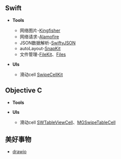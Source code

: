 ## Swift

* **Tools**

  * 网络图片-[Kingfisher](https://github.com/onevcat/Kingfisher)
  * 网络请求-[Alamofire](https://github.com/Alamofire/Alamofire)
  * JSON数据解析-[SwiftyJSON](https://github.com/SwiftyJSON/SwiftyJSON)
  * autoLayout-[SnapKit](https://github.com/SnapKit/SnapKit)
  * 文件管理-[FileKit](https://github.com/nvzqz/FileKit)、[Files](https://github.com/JohnSundell/Files)
  
  

* **UIs**
  * 滑动cell [SwipeCellKit](https://github.com/SwipeCellKit/SwipeCellKit)


## Objective C

* **Tools**

* **UIs**
  * 滑动cell [SWTableViewCell](https://github.com/CEWendel/SWTableViewCell)、[MGSwipeTableCell](https://github.com/MortimerGoro/MGSwipeTableCell)
  
  

## 美好事物

* [drawio](https://github.com/jgraph/drawio)